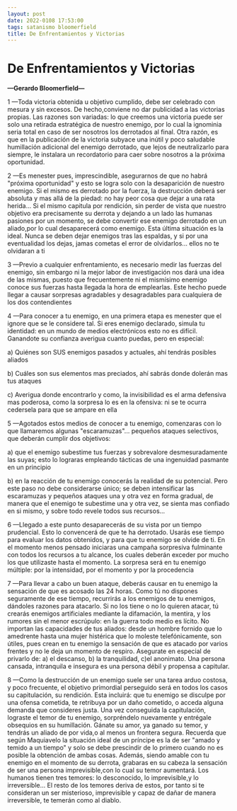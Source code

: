 ```yaml
---
layout: post
date: 2022-0108 17:53:00
tags: satanismo bloomerfield
title: De Enfrentamientos y Victorias
---
```


# De Enfrentamientos y Victorias
**—Gerardo Bloomerfield—**

1 —Toda victoria obtenida u objetivo cumplido, debe ser celebrado con mesura y sin excesos. De hecho,conviene no dar publicidad a las victorias propias. Las razones son variadas: lo que creemos una victoria puede ser solo una retirada estratégica de nuestro enemigo, por lo cual la ignominia seria total en caso de ser nosotros los derrotados al final. Otra razón, es que en la publicación de la victoria subyace una inútil y poco saludable humillación adicional del enemigo derrotado, que lejos de neutralizarlo para siempre, le instalara un recordatorio para caer sobre nosotros a la próxima oportunidad.

2 —Es menester pues, imprescindible, asegurarnos de que no habrá "próxima oportunidad" y esto se logra solo con la desaparición de nuestro enemigo. Si el mismo es derrotado por la fuerza, la destrucción deberá ser absoluta y mas allá de la piedad: no hay peor cosa que dejar a una rata herida... Si el mismo capitula por rendición, sin perder de vista que nuestro objetivo era precisamente su derrota y dejando a un lado las humanas pasiones por un momento, se debe convertir ese enemigo derrotado en un aliado,por lo cual desaparecerá como enemigo. Esta última situación es la ideal. Nunca se deben dejar enemigos tras las espaldas, y si por una eventualidad los dejas, jamas cometas el error de olvidarlos... ellos no te olvidaran a ti

3 —Previo a cualquier enfrentamiento, es necesario medir las fuerzas del enemigo, sin embargo ni la mejor labor de investigación nos dará una idea de las mismas, puesto que frecuentemente ni el mismísimo enemigo conoce sus fuerzas hasta llegada la hora de emplearlas. Este hecho puede llegar a causar sorpresas agradables y desagradables para cualquiera de los dos contendientes

4 —Para conocer a tu enemigo, en una primera etapa es menester que el ignore que se le considere tal. Si eres enemigo declarado, simula tu identidad: en un mundo de medios electrónicos esto no es difícil. Ganandote su confianza averigua cuanto puedas, pero en especial:

a) Quiénes son SUS enemigos pasados y actuales, ahí tendrás posibles aliados

b) Cuáles son sus elementos mas preciados, ahí sabrás donde dolerán mas tus ataques

c) Averigua donde encontrarlo y como, la invisibilidad es el arma defensiva mas poderosa, como la sorpresa lo es en la ofensiva: ni se te ocurra cedersela para que se ampare en ella

5 —Agotados estos medios de conocer a tu enemigo, comenzaras con lo que llamaremos algunas "escaramuzas"... pequeños ataques selectivos, que deberán cumplir dos objetivos:

a) que el enemigo subestime tus fuerzas y sobrevalore desmesuradamente las suyas; esto lo lograras empleando tácticas de una ingenuidad pasmante en un principio

b) en la reacción de tu enemigo conocerás la realidad de su potencial. Pero este paso no debe considerarse único; se deben intensificar las escaramuzas y pequeños ataques una y otra vez en forma gradual, de manera que el enemigo te subestime una y otra vez, se sienta mas confiado en si mismo, y sobre todo revele todos sus recursos...

6 —Llegado a este punto desaparecerás de su vista por un tiempo prudencial. Esto lo convencerá de que te ha derrotado. Usarás ese tiempo para evaluar los datos obtenidos, y para que tu enemigo se olvide de ti. En el momento menos pensado iniciaras una campaña sorpresiva fulminante con todos los recursos a tu alcance, los cuales deberán exceder por mucho los que utilizaste hasta el momento. La sorpresa será en tu enemigo múltiple: por la intensidad, por el momento y por la procedencia

7 —Para llevar a cabo un buen ataque, deberás causar en tu enemigo la sensación de que es acosado las 24 horas. Como tú no dispones seguramente de ese tiempo, recurrirás a los enemigos de tu enemigos, dándoles razones para atacarlo. Si no los tiene o no lo quieren atacar, tú crearás enemigos artificiales mediante la difamación, la mentira, y los rumores sin el menor escrúpulo: en la guerra todo medio es lícito. No importan las capacidades de tus aliados: desde un hombre fornido que lo amedrente hasta una mujer histérica que lo moleste telefónicamente, son útiles, pues crean en tu enemigo la sensación de que es atacado por varios frentes y no le deja un momento de respiro. Asegurate en especial de privarlo de: a) el descanso, b) la tranquilidad, c)el anonimato. Una persona cansada, intranquila e insegura es una persona débil y propensa a capitular.

8 —Como la destrucción de un enemigo suele ser una tarea arduo costosa, y poco frecuente, el objetivo primordial perseguido será en todos los casos su capitulación, su rendición. Esta incluirá: que tu enemigo se disculpe por una ofensa cometida, te retribuya por un daño cometido, o acceda alguna demanda que consideres justa. Una vez conseguida la capitulación, lograste el temor de tu enemigo, sorpréndelo nuevamente y entrégale obsequios en su humillación. Gánate su amor, ya ganado su temor, y tendrás un aliado de por vida,o al menos un frontera segura. Recuerda que según Maquiavelo la situación ideal de un príncipe es la de ser "amado y temido a un tiempo" y solo se debe prescindir de lo primero cuando no es posible la obtención de ambas cosas. Además, siendo amable con tu enemigo en el momento de su derrota, grabaras en su cabeza la sensación de ser una persona imprevisible,con lo cual su temor aumentará. Los humanos tienen tres temores: lo desconocido, lo imprevisible,y lo irreversible... El resto de los temores deriva de estos, por tanto si te consideran un ser misterioso, imprevisible y capaz de dañar de manera irreversible, te temerán como al diablo.
